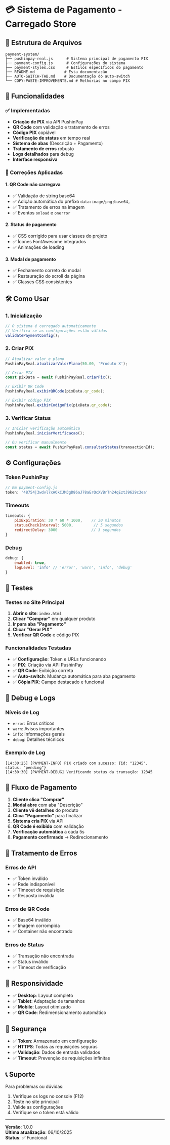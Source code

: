 # 💳 Sistema de Pagamento - Carregado Store

## 📁 Estrutura de Arquivos

```
payment-system/
├── pushinpay-real.js      # Sistema principal de pagamento PIX
├── payment-config.js      # Configurações do sistema
├── payment-styles.css     # Estilos específicos do pagamento
├── README.md             # Esta documentação
├── AUTO-SWITCH-TAB.md    # Documentação do auto-switch
└── COPY-PASTE-IMPROVEMENTS.md # Melhorias no campo PIX
```

## 🚀 Funcionalidades

### ✅ Implementadas
- **Criação de PIX** via API PushinPay
- **QR Code** com validação e tratamento de erros
- **Código PIX** copiável
- **Verificação de status** em tempo real
- **Sistema de abas** (Descrição + Pagamento)
- **Tratamento de erros** robusto
- **Logs detalhados** para debug
- **Interface responsiva**

### 🔧 Correções Aplicadas

#### 1. **QR Code não carregava**
- ✅ Validação de string base64
- ✅ Adição automática do prefixo `data:image/png;base64,`
- ✅ Tratamento de erros na imagem
- ✅ Eventos `onload` e `onerror`

#### 2. **Status de pagamento**
- ✅ CSS corrigido para usar classes do projeto
- ✅ Ícones FontAwesome integrados
- ✅ Animações de loading

#### 3. **Modal de pagamento**
- ✅ Fechamento correto do modal
- ✅ Restauração do scroll da página
- ✅ Classes CSS consistentes

## 🛠️ Como Usar

### 1. **Inicialização**
```javascript
// O sistema é carregado automaticamente
// Verifica se as configurações estão válidas
validatePaymentConfig();
```

### 2. **Criar PIX**
```javascript
// Atualizar valor e plano
PushinPayReal.atualizarValorPlano(50.00, 'Produto X');

// Criar PIX
const pixData = await PushinPayReal.criarPix();

// Exibir QR Code
PushinPayReal.exibirQRCode(pixData.qr_code);

// Exibir código PIX
PushinPayReal.exibirCodigoPix(pixData.qr_code);
```

### 3. **Verificar Status**
```javascript
// Iniciar verificação automática
PushinPayReal.iniciarVerificacao();

// Ou verificar manualmente
const status = await PushinPayReal.consultarStatus(transactionId);
```

## ⚙️ Configurações

### **Token PushinPay**
```javascript
// Em payment-config.js
token: '48754|3wdvl7xAOkCJM3gD86aJ78aErQcXVBrTn24qEztJ9629c3ea'
```

### **Timeouts**
```javascript
timeouts: {
    pixExpiration: 30 * 60 * 1000,    // 30 minutos
    statusCheckInterval: 5000,         // 5 segundos
    redirectDelay: 3000               // 3 segundos
}
```

### **Debug**
```javascript
debug: {
    enabled: true,
    logLevel: 'info' // 'error', 'warn', 'info', 'debug'
}
```

## 🧪 Testes

### **Testes no Site Principal**
1. **Abrir o site**: `index.html`
2. **Clicar "Comprar"** em qualquer produto
3. **Ir para aba "Pagamento"**
4. **Clicar "Gerar PIX"**
5. **Verificar QR Code** e código PIX

### **Funcionalidades Testadas**
- ✅ **Configuração**: Token e URLs funcionando
- ✅ **PIX**: Criação via API PushinPay
- ✅ **QR Code**: Exibição correta
- ✅ **Auto-switch**: Mudança automática para aba pagamento
- ✅ **Cópia PIX**: Campo destacado e funcional

## 🐛 Debug e Logs

### **Níveis de Log**
- `error`: Erros críticos
- `warn`: Avisos importantes
- `info`: Informações gerais
- `debug`: Detalhes técnicos

### **Exemplo de Log**
```
[14:30:25] [PAYMENT-INFO] PIX criado com sucesso: {id: "12345", status: "pending"}
[14:30:30] [PAYMENT-DEBUG] Verificando status da transação: 12345
```

## 🔄 Fluxo de Pagamento

1. **Cliente clica "Comprar"**
2. **Modal abre** com aba "Descrição"
3. **Cliente vê detalhes** do produto
4. **Clica "Pagamento"** para finalizar
5. **Sistema cria PIX** via API
6. **QR Code é exibido** com validação
7. **Verificação automática** a cada 5s
8. **Pagamento confirmado** → Redirecionamento

## 🚨 Tratamento de Erros

### **Erros de API**
- ✅ Token inválido
- ✅ Rede indisponível
- ✅ Timeout de requisição
- ✅ Resposta inválida

### **Erros de QR Code**
- ✅ Base64 inválido
- ✅ Imagem corrompida
- ✅ Container não encontrado

### **Erros de Status**
- ✅ Transação não encontrada
- ✅ Status inválido
- ✅ Timeout de verificação

## 📱 Responsividade

- ✅ **Desktop**: Layout completo
- ✅ **Tablet**: Adaptação de tamanhos
- ✅ **Mobile**: Layout otimizado
- ✅ **QR Code**: Redimensionamento automático

## 🔐 Segurança

- ✅ **Token**: Armazenado em configuração
- ✅ **HTTPS**: Todas as requisições seguras
- ✅ **Validação**: Dados de entrada validados
- ✅ **Timeout**: Prevenção de requisições infinitas

## 📞 Suporte

Para problemas ou dúvidas:
1. Verifique os logs no console (F12)
2. Teste no site principal
3. Valide as configurações
4. Verifique se o token está válido

---

**Versão**: 1.0.0  
**Última atualização**: 06/10/2025  
**Status**: ✅ Funcional

